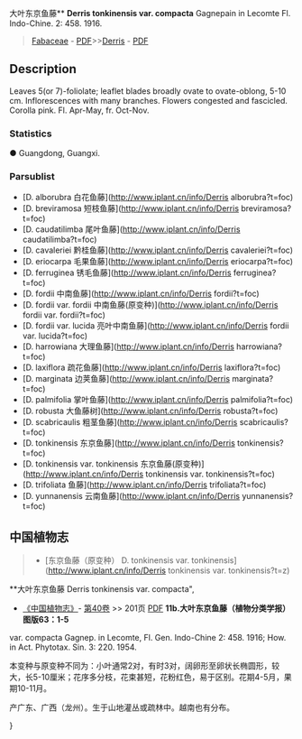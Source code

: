 大叶东京鱼藤** **Derris tonkinensis var. compacta** Gagnepain in Lecomte Fl. Indo-Chine. 2: 458. 1916.

> [Fabaceae](http://www.iplant.cn/info/Fabaceae?t=foc) - [PDF](http://www.iplant.cn/foc/pdf/Fabaceae.pdf)>>[Derris](http://www.iplant.cn/info/Derris?t=foc) - [PDF](http://www.iplant.cn/foc/pdf/Derris.pdf)

## Description

Leaves 5(or 7)-foliolate; leaflet blades broadly ovate to ovate-oblong, 5-10 cm. Inflorescences with many branches. Flowers congested and fascicled. Corolla pink. Fl. Apr-May, fr. Oct-Nov.

### Statistics
● Guangdong, Guangxi.

### Parsublist

* [D.  alborubra  白花鱼藤](http://www.iplant.cn/info/Derris alborubra?t=foc)
* [D.  breviramosa  短枝鱼藤](http://www.iplant.cn/info/Derris breviramosa?t=foc)
* [D.  caudatilimba  尾叶鱼藤](http://www.iplant.cn/info/Derris caudatilimba?t=foc)
* [D.  cavaleriei  黔桂鱼藤](http://www.iplant.cn/info/Derris cavaleriei?t=foc)
* [D.  eriocarpa  毛果鱼藤](http://www.iplant.cn/info/Derris eriocarpa?t=foc)
* [D.  ferruginea  锈毛鱼藤](http://www.iplant.cn/info/Derris ferruginea?t=foc)
* [D.  fordii  中南鱼藤](http://www.iplant.cn/info/Derris fordii?t=foc)
* [D.  fordii var. fordii  中南鱼藤(原变种)](http://www.iplant.cn/info/Derris fordii var. fordii?t=foc)
* [D.  fordii var. lucida  亮叶中南鱼藤](http://www.iplant.cn/info/Derris fordii var. lucida?t=foc)
* [D.  harrowiana  大理鱼藤](http://www.iplant.cn/info/Derris harrowiana?t=foc)
* [D.  laxiflora  疏花鱼藤](http://www.iplant.cn/info/Derris laxiflora?t=foc)
* [D.  marginata  边荚鱼藤](http://www.iplant.cn/info/Derris marginata?t=foc)
* [D.  palmifolia  掌叶鱼藤](http://www.iplant.cn/info/Derris palmifolia?t=foc)
* [D.  robusta  大鱼藤树](http://www.iplant.cn/info/Derris robusta?t=foc)
* [D.  scabricaulis  粗茎鱼藤](http://www.iplant.cn/info/Derris scabricaulis?t=foc)
* [D.  tonkinensis  东京鱼藤](http://www.iplant.cn/info/Derris tonkinensis?t=foc)
* [D.  tonkinensis var. tonkinensis  东京鱼藤(原变种)](http://www.iplant.cn/info/Derris tonkinensis var. tonkinensis?t=foc)
* [D.  trifoliata  鱼藤](http://www.iplant.cn/info/Derris trifoliata?t=foc)
* [D.  yunnanensis  云南鱼藤](http://www.iplant.cn/info/Derris yunnanensis?t=foc)

## 中国植物志

> * [东京鱼藤（原变种）  D.  tonkinensis var. tonkinensis](http://www.iplant.cn/info/Derris tonkinensis var. tonkinensis?t=z)

**大叶东京鱼藤 Derris tonkinensis var. compacta",

* [《中国植物志》](http://www.iplant.cn/frps)- [第40卷](http://www.iplant.cn/frps/vol/40) >> 201页 [PDF](http://www.iplant.cn/frps/pdf/40/201b.PDF)
**11b.大叶东京鱼藤（植物分类学报）图版63：1-5**

var. compacta Gagnep. in Lecomte, Fl. Gen. Indo-Chine 2: 458. 1916; How. in Act. Phytotax. Sin. 3: 220. 1954.

本变种与原变种不同为：小叶通常2对，有时3对，阔卵形至卵状长椭圆形，较大，长5-10厘米；花序多分枝，花束甚短，花粉红色，易于区别。花期4-5月，果期10-11月。

产广东、广西（龙州）。生于山地灌丛或疏林中。越南也有分布。

}